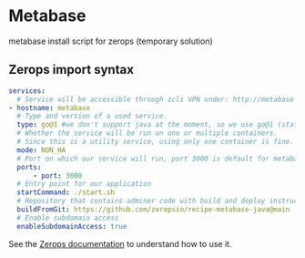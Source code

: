 # Metabase
metabase install script for zerops (temporary solution)

## Zerops import syntax

```yaml
services:
  # Service will be accessible through zcli VPN under: http://metabase
- hostname: metabase
  # Type and version of a used service.
  type: go@1 #we don't support java at the moment, so we use go@1 (static binary container)
  # Whether the service will be run on one or multiple containers.
  # Since this is a utility service, using only one container is fine.
  mode: NON_HA
  # Port on which our service will run, port 3000 is default for metabase
  ports:
      - port: 3000
  # Entry point for our application
  startCommand: ./start.sh
  # Repository that contains adminer code with build and deploy instructions.
  buildFromGit: https://github.com/zeropsio/recipe-metabase-java@main
  # Enable subdomain access
  enableSubdomainAccess: true
```

See the [Zerops documentation](https://docs.zerops.io/documentation/export-import/project-service-export-import.html) to understand how to use it.